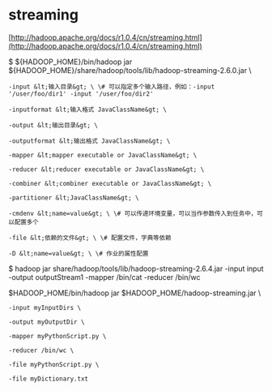 # streaming

[http://hadoop.apache.org/docs/r1.0.4/cn/streaming.html](http://hadoop.apache.org/docs/r1.0.4/cn/streaming.html)

$ ${HADOOP\_HOME}/bin/hadoop jar ${HADOOP\_HOME}/share/hadoop/tools/lib/hadoop-streaming-2.6.0.jar \

```
-input &lt;输入目录&gt; \ \# 可以指定多个输入路径，例如：-input '/user/foo/dir1' -input '/user/foo/dir2'

-inputformat &lt;输入格式 JavaClassName&gt; \

-output &lt;输出目录&gt; \

-outputformat &lt;输出格式 JavaClassName&gt; \

-mapper &lt;mapper executable or JavaClassName&gt; \

-reducer &lt;reducer executable or JavaClassName&gt; \

-combiner &lt;combiner executable or JavaClassName&gt; \

-partitioner &lt;JavaClassName&gt; \

-cmdenv &lt;name=value&gt; \ \# 可以传递环境变量，可以当作参数传入到任务中，可以配置多个

-file &lt;依赖的文件&gt; \ \# 配置文件，字典等依赖

-D &lt;name=value&gt; \ \# 作业的属性配置
```

$ hadoop jar share/hadoop/tools/lib/hadoop-streaming-2.6.4.jar -input input -output outputStream1 -mapper /bin/cat -reducer /bin/wc

$HADOOP\_HOME/bin/hadoop  jar $HADOOP\_HOME/hadoop-streaming.jar \

    -input myInputDirs \

    -output myOutputDir \

    -mapper myPythonScript.py \

    -reducer /bin/wc \

    -file myPythonScript.py \

    -file myDictionary.txt



